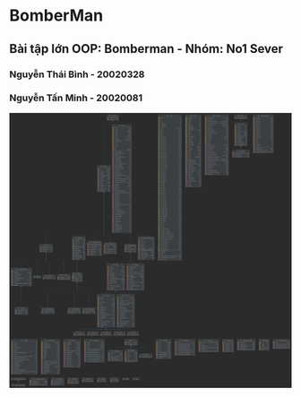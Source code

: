 ﻿# BomberMan
## Bài tập lớn OOP: Bomberman - Nhóm: No1 Sever
### Nguyễn Thái Bình - 20020328
### Nguyễn Tấn Minh - 20020081
![](UML_Diagram.png)
